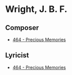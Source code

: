 # Wright, J. B. F.

## Composer

- [464 - Precious Memories](/hymns/464.md)

## Lyricist

- [464 - Precious Memories](/hymns/464.md)

